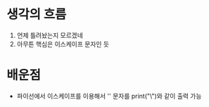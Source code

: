 # 생각의 흐름
1. 언제 틀려놨는지 모르겠네
2. 아무튼 핵심은 이스케이프 문자인 듯

# 배운점
- 파이선에서 이스케이프를 이용해서 '\' 문자를 print("\\")와 같이 출력 가능
